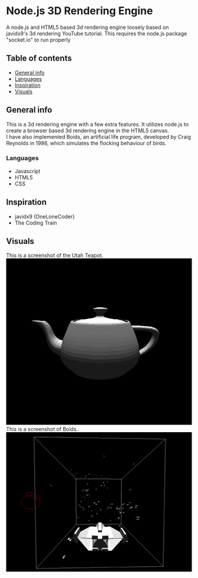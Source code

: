 # Node.js 3D Rendering Engine
A node.js and HTML5 based 3d rendering engine loosely based on javidx9's 3d rendering YouTube tutorial.
This requires the node.js package "socket.io" to run properly

## Table of contents
* [General info](#general-info)
* [Languages](#languages)
* [Inspiration](#inspiration)
* [Visuals](#visuals)

## General info
This is a 3d rendering engine with a few extra features. It utilizes node.js to create a browser based 3d rendering engine in the HTML5 canvas.<br />
I have also implemented Boids, an artificial life program, developed by Craig Reynolds in 1986, which simulates the flocking behaviour of birds. 

### Languages
* Javascript
* HTML5
* CSS

## Inspiration
* javidx9 (OneLoneCoder)
* The Coding Train

## Visuals
This is a screenshot of the Utah Teapot.
![Utah Teapot Screenshot](./images/UtahTeapotExample.png)
This is a screenshot of Boids.
![Boid Example Screenshot](./images/BoidExample.png)
